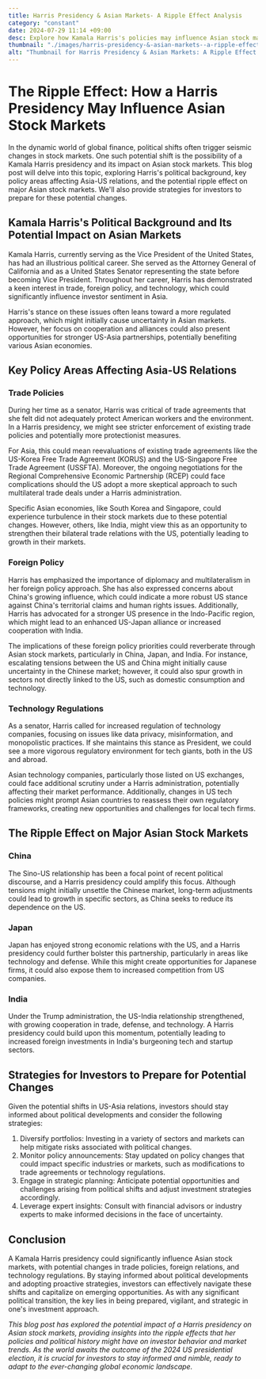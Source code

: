 ```yaml
---
title: Harris Presidency & Asian Markets- A Ripple Effect Analysis
category: "constant"
date: 2024-07-29 11:14 +09:00
desc: Explore how Kamala Harris's policies may influence Asian stock markets, covering trade, foreign policy, tech regs, and their impact on China, Japan, & India. Prepare your investments.
thumbnail: "./images/harris-presidency-&-asian-markets--a-ripple-effect-analysis.png"
alt: "Thumbnail for Harris Presidency & Asian Markets: A Ripple Effect Analysis"
---
```


# The Ripple Effect: How a Harris Presidency May Influence Asian Stock Markets

In the dynamic world of global finance, political shifts often trigger seismic changes in stock markets. One such potential shift is the possibility of a Kamala Harris presidency and its impact on Asian stock markets. This blog post will delve into this topic, exploring Harris's political background, key policy areas affecting Asia-US relations, and the potential ripple effect on major Asian stock markets. We'll also provide strategies for investors to prepare for these potential changes.

## Kamala Harris's Political Background and Its Potential Impact on Asian Markets

Kamala Harris, currently serving as the Vice President of the United States, has had an illustrious political career. She served as the Attorney General of California and as a United States Senator representing the state before becoming Vice President. Throughout her career, Harris has demonstrated a keen interest in trade, foreign policy, and technology, which could significantly influence investor sentiment in Asia.

Harris's stance on these issues often leans toward a more regulated approach, which might initially cause uncertainty in Asian markets. However, her focus on cooperation and alliances could also present opportunities for stronger US-Asia partnerships, potentially benefiting various Asian economies.

## Key Policy Areas Affecting Asia-US Relations

### Trade Policies

During her time as a senator, Harris was critical of trade agreements that she felt did not adequately protect American workers and the environment. In a Harris presidency, we might see stricter enforcement of existing trade policies and potentially more protectionist measures.

For Asia, this could mean reevaluations of existing trade agreements like the US-Korea Free Trade Agreement (KORUS) and the US-Singapore Free Trade Agreement (USSFTA). Moreover, the ongoing negotiations for the Regional Comprehensive Economic Partnership (RCEP) could face complications should the US adopt a more skeptical approach to such multilateral trade deals under a Harris administration.

Specific Asian economies, like South Korea and Singapore, could experience turbulence in their stock markets due to these potential changes. However, others, like India, might view this as an opportunity to strengthen their bilateral trade relations with the US, potentially leading to growth in their markets.

### Foreign Policy

Harris has emphasized the importance of diplomacy and multilateralism in her foreign policy approach. She has also expressed concerns about China's growing influence, which could indicate a more robust US stance against China's territorial claims and human rights issues. Additionally, Harris has advocated for a stronger US presence in the Indo-Pacific region, which might lead to an enhanced US-Japan alliance or increased cooperation with India.

The implications of these foreign policy priorities could reverberate through Asian stock markets, particularly in China, Japan, and India. For instance, escalating tensions between the US and China might initially cause uncertainty in the Chinese market; however, it could also spur growth in sectors not directly linked to the US, such as domestic consumption and technology.

### Technology Regulations

As a senator, Harris called for increased regulation of technology companies, focusing on issues like data privacy, misinformation, and monopolistic practices. If she maintains this stance as President, we could see a more vigorous regulatory environment for tech giants, both in the US and abroad.

Asian technology companies, particularly those listed on US exchanges, could face additional scrutiny under a Harris administration, potentially affecting their market performance. Additionally, changes in US tech policies might prompt Asian countries to reassess their own regulatory frameworks, creating new opportunities and challenges for local tech firms.

## The Ripple Effect on Major Asian Stock Markets

### China

The Sino-US relationship has been a focal point of recent political discourse, and a Harris presidency could amplify this focus. Although tensions might initially unsettle the Chinese market, long-term adjustments could lead to growth in specific sectors, as China seeks to reduce its dependence on the US.

### Japan

Japan has enjoyed strong economic relations with the US, and a Harris presidency could further bolster this partnership, particularly in areas like technology and defense. While this might create opportunities for Japanese firms, it could also expose them to increased competition from US companies.

### India

Under the Trump administration, the US-India relationship strengthened, with growing cooperation in trade, defense, and technology. A Harris presidency could build upon this momentum, potentially leading to increased foreign investments in India's burgeoning tech and startup sectors.

## Strategies for Investors to Prepare for Potential Changes

Given the potential shifts in US-Asia relations, investors should stay informed about political developments and consider the following strategies:

1. Diversify portfolios: Investing in a variety of sectors and markets can help mitigate risks associated with political changes.
2. Monitor policy announcements: Stay updated on policy changes that could impact specific industries or markets, such as modifications to trade agreements or technology regulations.
3. Engage in strategic planning: Anticipate potential opportunities and challenges arising from political shifts and adjust investment strategies accordingly.
4. Leverage expert insights: Consult with financial advisors or industry experts to make informed decisions in the face of uncertainty.

## Conclusion

A Kamala Harris presidency could significantly influence Asian stock markets, with potential changes in trade policies, foreign relations, and technology regulations. By staying informed about political developments and adopting proactive strategies, investors can effectively navigate these shifts and capitalize on emerging opportunities. As with any significant political transition, the key lies in being prepared, vigilant, and strategic in one's investment approach.

_This blog post has explored the potential impact of a Harris presidency on Asian stock markets, providing insights into the ripple effects that her policies and political history might have on investor behavior and market trends. As the world awaits the outcome of the 2024 US presidential election, it is crucial for investors to stay informed and nimble, ready to adapt to the ever-changing global economic landscape._